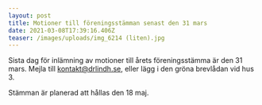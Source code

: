 ```yaml
---
layout: post
title: Motioner till föreningsstämman senast den 31 mars
date: 2021-03-08T17:39:16.406Z
teaser: /images/uploads/img_6214 (liten).jpg
---
```

Sista dag för inlämning av motioner till årets föreningsstämma är den 31 mars. Mejla till [kontakt@drlindh.se](<mailto:kontakt@drlindh.se>), eller lägg i den gröna brevlådan vid hus 3.

Stämman är planerad att hållas den 18 maj.